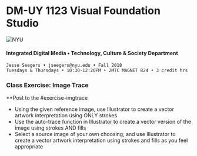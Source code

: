 # DM-UY 1123 Visual Foundation Studio

![NYU](C:/Users/Jesse%20Seegers/Desktop/NYU%20VFS/DM-1123-A-VFS-FA18-SEEGERS/nyu_soe_logo.png)

#### Integrated Digital Media • Technology, Culture & Society Department 

```
Jesse Seegers • jseegers@nyu.edu • Fall 2018 
Tuesdays & Thursdays • 10:30-12:20PM • 2MTC MAGNET 824 • 3 credit hrs
```

### Class Exercise: Image Trace

**Post to the #exercise-imgtrace

- Using the given reference image, use Illustrator to create a vector artwork interpretation using ONLY strokes
- Use the auto-trace function in Illustrator to create a vector version of the image using strokes AND fills
- Select a source image of your own choosing, and use Illustrator to create a vector artwork interpretation using strokes and fills as you feel appropriate